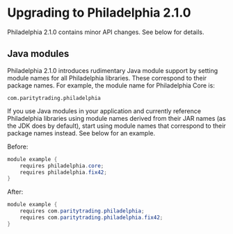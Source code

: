 # Upgrading to Philadelphia 2.1.0

Philadelphia 2.1.0 contains minor API changes. See below for details.

## Java modules

Philadelphia 2.1.0 introduces rudimentary Java module support by setting module
names for all Philadelphia libraries. These correspond to their package names.
For example, the module name for Philadelphia Core is:
```
com.paritytrading.philadelphia
```

If you use Java modules in your application and currently reference
Philadelphia libraries using module names derived from their JAR names (as the
JDK does by default), start using module names that correspond to their package
names instead. See below for an example.

Before:
```java
module example {
    requires philadelphia.core;
    requires philadelphia.fix42;
}
```

After:
```java
module example {
    requires com.paritytrading.philadelphia;
    requires com.paritytrading.philadelphia.fix42;
}
